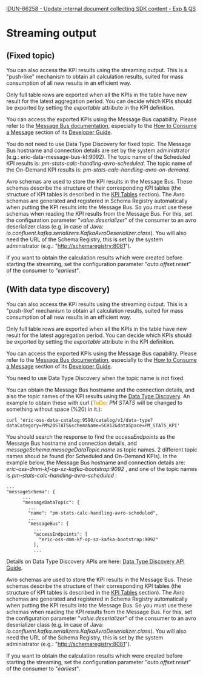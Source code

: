 [IDUN-66258 - Update internal document collecting SDK content - Exp & QS](https://jira-oss.seli.wh.rnd.internal.ericsson.com/browse/IDUN-66258)

# Streaming output

## (Fixed topic)

You can also access the KPI results using the streaming output. This is a "push-like" mechanism to obtain all calculation results, suited for mass consumption of all new results in an efficient way.

Only full table rows are exported when all the KPIs in the table have new result for the latest aggregation period.
You can decide which KPIs should be exported by setting the _exportable_ attribute in the KPI definition.

You can access the exported KPIs using the Message Bus capability. Please refer to the [Message Bus documentation](https://developer.intelligentautomationplatform.ericsson.net/#capabilities/psd-messagebus), especially to the [How to Consume a Message](https://developer.intelligentautomationplatform.ericsson.net/#capabilities/psd-messagebus/psd-messagebus-developer-guide?chapter=how-to-consume-a-message) section of its [Developer Guide](https://developer.intelligentautomationplatform.ericsson.net/#capabilities/psd-messagebus/psd-messagebus-developer-guide).

You do not need to use Data Type Discovery for fixed topic. The Message Bus hostname and connection details are set by the system administrator (e.g.: eric-data-message-bus-kf:9092). The topic name of the Scheduled KPI results is: _pm-stats-calc-handling-avro-scheduled_. The topic name of the On-Demand KPI results is: _pm-stats-calc-handling-avro-on-demand_.

Avro schemas are used to store the KPI results in the Message Bus. These schemas describe the structure of their corresponding KPI tables (the structure of KPI tables is described in the [KPI Tables](#KPI_Tables) section). The Avro schemas are generated and registered in Schema Registry automatically when putting the KPI results into the Message Bus. So you must use these schemas when reading the KPI results from the Message Bus. For this, set the configuration parameter "_value.deserializer_" of the consumer to an avro deserializer class (e.g. in case of Java: _io.confluent.kafka.serializers.KafkaAvroDeserializer.class_). You will also need the URL of the Schema Registry, this is set by the system administrator (e.g.: "<http://schemaregistry:8081>").

If you want to obtain the calculation results which were created before starting the streaming, set the configuration parameter "_auto.offset.reset_" of the consumer to _"earliest"_.

## (With data type discovery)

You can also access the KPI results using the streaming output. This is a "push-like" mechanism to obtain all calculation results, suited for mass consumption of all new results in an efficient way.

Only full table rows are exported when all the KPIs in the table have new result for the latest aggregation period.
You can decide which KPIs should be exported by setting the _exportable_ attribute in the KPI definition.

You can access the exported KPIs using the Message Bus capability. Please refer to the [Message Bus documentation](https://developer.intelligentautomationplatform.ericsson.net/#capabilities/psd-messagebus), especially to the [How to Consume a Message](https://developer.intelligentautomationplatform.ericsson.net/#capabilities/psd-messagebus/psd-messagebus-developer-guide?chapter=how-to-consume-a-message) section of its [Developer Guide](https://developer.intelligentautomationplatform.ericsson.net/#capabilities/psd-messagebus/psd-messagebus-developer-guide).

You need to use Data Type Discovery when the topic name is not fixed.

You can obtain the Message Bus hostname and the connection details, and also the topic names of the KPI results using the [Data Type Discovery](https://developer.intelligentautomationplatform.ericsson.net/#capabilities/psd-data-type-discovery). An example to obtain these with curl (<span style="color:orange;font-weight:bold;">ToDo</span>: _PM STATS_ will be changed to something without space (%20) in it.):

```
curl 'eric-oss-data-catalog:9590/catalog/v1/data-type?dataCategory=PM%20STATS&schemaName=SCH12&dataSpace=PM_STATS_KPI'
```

You should search the response to find the _accessEndpoints_ as the Message Bus hostname and connection details, and _messageSchema.messageDataTopic.name_ as topic names. 2 different topic names shoud be found (for Scheduled and On-Demand KPIs). In the example below, the Message Bus hostname and connection details are: _eric-oss-dmm-kf-op-sz-kafka-bootstrap:9092_ , and one of the topic names is _pm-stats-calc-handling-avro-scheduled_ :

```
...
"messageSchema": {
      ...
      "messageDataTopic": {
        ...
        "name": "pm-stats-calc-handling-avro-scheduled",
        ...
        "messageBus": {
          ...
          "accessEndpoints": [
            "eric-oss-dmm-kf-op-sz-kafka-bootstrap:9092"
          ],
          ...
```

Details on Data Type Discovery APIs are here: [Data Type Discovery API Guide](https://developer.intelligentautomationplatform.ericsson.net/#capabilities/psd-data-type-discovery/psd-data-type-discovery-capability-developer-guide-rest-api).

Avro schemas are used to store the KPI results in the Message Bus. These schemas describe the structure of their corresponding KPI tables (the structure of KPI tables is described in the [KPI Tables](#KPI_Tables) section). The Avro schemas are generated and registered in Schema Registry automatically when putting the KPI results into the Message Bus. So you must use these schemas when reading the KPI results from the Message Bus. For this, set the configuration parameter "_value.deserializer_" of the consumer to an avro deserializer class (e.g. in case of Java: _io.confluent.kafka.serializers.KafkaAvroDeserializer.class_). You will also need the URL of the Schema Registry, this is set by the system administrator (e.g.: "<http://schemaregistry:8081>").

If you want to obtain the calculation results which were created before starting the streaming, set the configuration parameter "_auto.offset.reset_" of the consumer to _"earliest"_.
